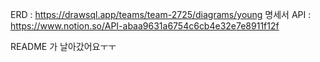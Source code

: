 ERD : https://drawsql.app/teams/team-2725/diagrams/young
명세서 API : https://www.notion.so/API-abaa9631a6754c6cb4e32e7e8911f12f

README 가 날아갔어요ㅜㅜ
